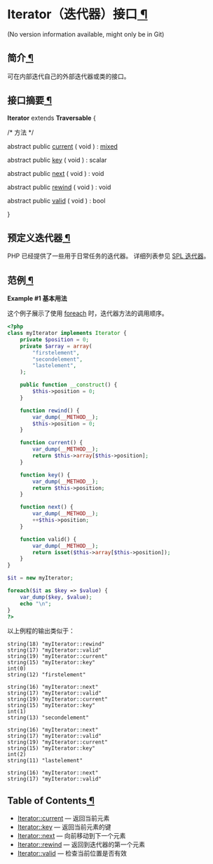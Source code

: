 # Iterator（迭代器）接口[ ¶](http://php.net/manual/zh/class.iterator.php#class.iterator)

(No version information available, might only be in Git)

## 简介[ ¶](http://php.net/manual/zh/class.iterator.php#iterator.intro)

可在内部迭代自己的外部迭代器或类的接口。

## 接口摘要[ ¶](http://php.net/manual/zh/class.iterator.php#iterator.synopsis)



**Iterator** extends **Traversable** {

/* 方法 */

abstract public [current](http://php.net/manual/zh/iterator.current.php) ( void ) : [mixed](http://php.net/manual/zh/language.pseudo-types.php#language.types.mixed)

abstract public [key](http://php.net/manual/zh/iterator.key.php) ( void ) : scalar

abstract public [next](http://php.net/manual/zh/iterator.next.php) ( void ) : void

abstract public [rewind](http://php.net/manual/zh/iterator.rewind.php) ( void ) : void

abstract public [valid](http://php.net/manual/zh/iterator.valid.php) ( void ) : bool

}

## 预定义迭代器[ ¶](http://php.net/manual/zh/class.iterator.php#iterator.iterators)

PHP 已经提供了一些用于日常任务的迭代器。 详细列表参见 [SPL 迭代器](http://php.net/manual/zh/spl.iterators.php)。

## 范例[ ¶](http://php.net/manual/zh/class.iterator.php#iterator.examples)

**Example #1 基本用法**

这个例子展示了使用 [foreach](http://php.net/manual/zh/control-structures.foreach.php) 时，迭代器方法的调用顺序。

```php
<?php
class myIterator implements Iterator {
    private $position = 0;
    private $array = array(
        "firstelement",
        "secondelement",
        "lastelement",
    );  

    public function __construct() {
        $this->position = 0;
    }

    function rewind() {
        var_dump(__METHOD__);
        $this->position = 0;
    }

    function current() {
        var_dump(__METHOD__);
        return $this->array[$this->position];
    }

    function key() {
        var_dump(__METHOD__);
        return $this->position;
    }

    function next() {
        var_dump(__METHOD__);
        ++$this->position;
    }

    function valid() {
        var_dump(__METHOD__);
        return isset($this->array[$this->position]);
    }
}

$it = new myIterator;

foreach($it as $key => $value) {
    var_dump($key, $value);
    echo "\n";
}
?>
```

以上例程的输出类似于：

```
string(18) "myIterator::rewind"
string(17) "myIterator::valid"
string(19) "myIterator::current"
string(15) "myIterator::key"
int(0)
string(12) "firstelement"

string(16) "myIterator::next"
string(17) "myIterator::valid"
string(19) "myIterator::current"
string(15) "myIterator::key"
int(1)
string(13) "secondelement"

string(16) "myIterator::next"
string(17) "myIterator::valid"
string(19) "myIterator::current"
string(15) "myIterator::key"
int(2)
string(11) "lastelement"

string(16) "myIterator::next"
string(17) "myIterator::valid"
```

## Table of Contents[ ¶](http://php.net/manual/zh/class.iterator.php#class.iterator)

- [Iterator::current](http://php.net/manual/zh/iterator.current.php) — 返回当前元素
- [Iterator::key](http://php.net/manual/zh/iterator.key.php) — 返回当前元素的键
- [Iterator::next](http://php.net/manual/zh/iterator.next.php) — 向前移动到下一个元素
- [Iterator::rewind](http://php.net/manual/zh/iterator.rewind.php) — 返回到迭代器的第一个元素
- [Iterator::valid](http://php.net/manual/zh/iterator.valid.php) — 检查当前位置是否有效